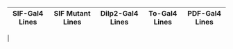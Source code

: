 
| SIF-Gal4 Lines | SIF Mutant Lines | Dilp2-Gal4 Lines | To-Gal4 Lines | PDF-Gal4 Lines |
|----------------|------------------|------------------|---------------|----------------|
|

